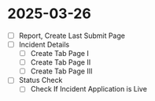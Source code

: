 
# 2025-03-26

- [ ] Report, Create Last Submit Page
- [ ] Incident Details
  - [ ] Create Tab Page I
  - [ ] Create Tab Page II
  - [ ] Create Tab Page III
- [ ] Status Check
  - [ ] Check If Incident Application is Live
